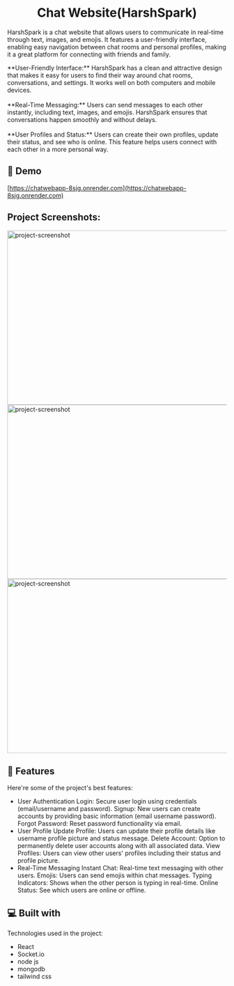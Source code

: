 <h1 align="center" id="title">Chat Website(HarshSpark)</h1>



<p id="definition">
  HarshSpark is a chat website that allows users to communicate in real-time through text, images, and emojis. It features a user-friendly interface, enabling easy navigation between chat rooms and personal profiles, making it a great platform for connecting with friends and family.
</p>

<p id="description">
  **User-Friendly Interface:** HarshSpark has a clean and attractive design that makes it easy for users to find their way around chat rooms, conversations, and settings. It works well on both computers and mobile devices.
  <br><br>
  **Real-Time Messaging:** Users can send messages to each other instantly, including text, images, and emojis. HarshSpark ensures that conversations happen smoothly and without delays.
  <br><br>
  **User Profiles and Status:** Users can create their own profiles, update their status, and see who is online. This feature helps users connect with each other in a more personal way.
</p>


<h2>🚀 Demo</h2>

[https://chatwebapp-8sjg.onrender.com](https://chatwebapp-8sjg.onrender.com)

<h2>Project Screenshots:</h2>

<img src="https://res.cloudinary.com/dykhwoa5a/image/upload/fl_preserve_transparency/v1729320334/Portfolio/fq7xhldgvr9uwtajz56o.jpg?_s=public-apps" alt="project-screenshot" width="700" height="400/">

<img src="https://i.ibb.co/sHgg5kY/Screenshot-2024-10-19-131116.png" alt="project-screenshot" width="700" height="400/">

<img src="https://i.ibb.co/dW1K4C6/Screenshot-2024-10-19-131452.png" alt="project-screenshot" width="700" height="400/">

  
  
<h2>🧐 Features</h2>

Here're some of the project's best features:

*   User Authentication Login: Secure user login using credentials (email/username and password). Signup: New users can create accounts by providing basic information (email username password). Forgot Password: Reset password functionality via email.
*   User Profile Update Profile: Users can update their profile details like username profile picture and status message. Delete Account: Option to permanently delete user accounts along with all associated data. View Profiles: Users can view other users' profiles including their status and profile picture.
*   Real-Time Messaging Instant Chat: Real-time text messaging with other users. Emojis: Users can send emojis within chat messages. Typing Indicators: Shows when the other person is typing in real-time. Online Status: See which users are online or offline.

  
  
<h2>💻 Built with</h2>

Technologies used in the project:

*   React
*   Socket.io
*   node js
*   mongodb
*   tailwind css
